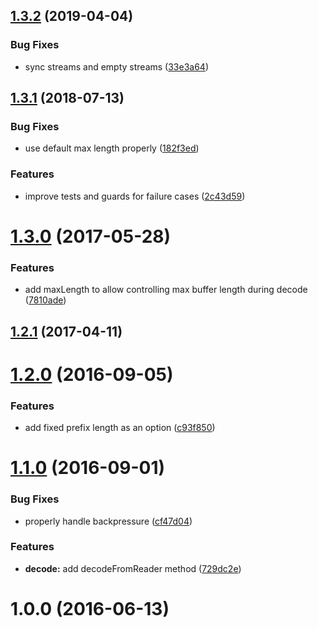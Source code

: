 <a name="1.3.2"></a>
## [1.3.2](https://github.com/dignifiedquire/pull-length-prefixed/compare/v1.3.1...v1.3.2) (2019-04-04)


### Bug Fixes

* sync streams and empty streams ([33e3a64](https://github.com/dignifiedquire/pull-length-prefixed/commit/33e3a64))



<a name="1.3.1"></a>
## [1.3.1](https://github.com/dignifiedquire/pull-length-prefixed/compare/v1.3.0...v1.3.1) (2018-07-13)


### Bug Fixes

* use default max length properly ([182f3ed](https://github.com/dignifiedquire/pull-length-prefixed/commit/182f3ed))


### Features

* improve tests and guards for failure cases ([2c43d59](https://github.com/dignifiedquire/pull-length-prefixed/commit/2c43d59))



<a name="1.3.0"></a>
# [1.3.0](https://github.com/dignifiedquire/pull-length-prefixed/compare/v1.2.1...v1.3.0) (2017-05-28)


### Features

* add maxLength to allow controlling max buffer length during decode ([7810ade](https://github.com/dignifiedquire/pull-length-prefixed/commit/7810ade))



<a name="1.2.1"></a>
## [1.2.1](https://github.com/dignifiedquire/pull-length-prefixed/compare/v1.2.0...v1.2.1) (2017-04-11)



<a name="1.2.0"></a>
# [1.2.0](https://github.com/dignifiedquire/pull-length-prefixed/compare/v1.1.0...v1.2.0) (2016-09-05)


### Features

* add fixed prefix length as an option ([c93f850](https://github.com/dignifiedquire/pull-length-prefixed/commit/c93f850))



<a name="1.1.0"></a>
# [1.1.0](https://github.com/dignifiedquire/pull-length-prefixed/compare/v1.0.0...v1.1.0) (2016-09-01)


### Bug Fixes

* properly handle backpressure ([cf47d04](https://github.com/dignifiedquire/pull-length-prefixed/commit/cf47d04))


### Features

* **decode:** add decodeFromReader method ([729dc2e](https://github.com/dignifiedquire/pull-length-prefixed/commit/729dc2e))



<a name="1.0.0"></a>
# 1.0.0 (2016-06-13)



